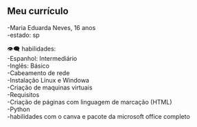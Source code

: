 ## Meu currículo 

 -Maria Eduarda Neves, 16 anos
 <br/> 
  -estado: sp 
  <br/> 

👁️‍🗨️ habilidades:
 <br/> 
-Espanhol: Intermediário 
 <br/> 
-Inglês: Básico 
 <br/> 
-Cabeamento de rede
 <br/> 
-Instalação Linux e Windowa
 <br/> 
-Criação de maquinas virtuais 
 <br/> 
-Requisitos
 <br/> 
-Criação de páginas com linguagem de marcação (HTML)
 <br/> 
-Python
 <br/> 
-habilidades com o canva e pacote da microsoft office completo  

